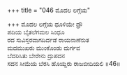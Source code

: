 +++
title = "046 ಮೊದಲ ಲಗ್ಗೆಯ"

+++
ಮೊದಲ ಲಗ್ಗೆಯ ಧೂಳಿಯೇ ದ್ರೌ  
ಪದಿಯ ಬೈತಲೆಗಮಲ ಸಿಂಧೂ  
ರದ ಸುವಿಸ್ತರವಾಗದಿರ್ದಡೆ ರಾಯನಾಣೆನುತ   
ಮದಮುಖರು ಮುಂಕೊಂಡು ದುರ್ಗವ  
ಬೆದರಿಸಿತು ಬೇರೇನು ದ್ರುಪದನ      
ಸದನ ಸೀಮೆಯ ಬೆರಸಿ ಹೊಯ್ದರು ರಾಜಬೀದಿಯಲಿ     ॥46॥